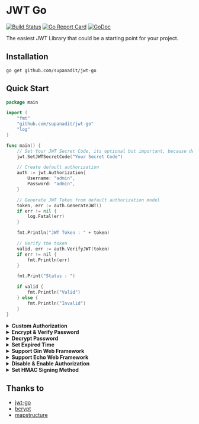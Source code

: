 # JWT Go

[![Build Status](https://travis-ci.org/supanadit/jwt-go.svg?branch=master)](https://travis-ci.org/supanadit/jwt-go)
[![Go Report Card](https://goreportcard.com/badge/github.com/supanadit/jwt-go)](https://goreportcard.com/report/github.com/supanadit/jwt-go)
[![GoDoc](https://godoc.org/github.com/supanadit/jwt-go?status.svg)](https://godoc.org/github.com/supanadit/jwt-go)

The easiest JWT Library that could be a starting point for your project.

## Installation

`go get github.com/supanadit/jwt-go`

## Quick Start

```go
package main

import (
	"fmt"
	"github.com/supanadit/jwt-go"
	"log"
)

func main() {
	// Set Your JWT Secret Code, its optional but important, because default secret code is very insecure
	jwt.SetJWTSecretCode("Your Secret Code")

	// Create default authorization
	auth := jwt.Authorization{
		Username: "admin",
		Password: "admin",
	}

	// Generate JWT Token from default authorization model
	token, err := auth.GenerateJWT()
	if err != nil {
		log.Fatal(err)
	}

	fmt.Println("JWT Token : " + token)

	// Verify the token
	valid, err := auth.VerifyJWT(token)
	if err != nil {
		fmt.Println(err)
	}

	fmt.Print("Status : ")

	if valid {
		fmt.Println("Valid")
	} else {
		fmt.Println("Invalid")
	}
}
```

<details><summary><b>Custom Authorization</b></summary>

<p>

```go
package main

import (
	"fmt"
	"github.com/supanadit/jwt-go"
	"log"
)

type Login struct {
	Email    string
	Password string
	Name     string
}

func main() {
	// Set Your JWT Secret Code, its optional but important, because default secret code is very insecure
	jwt.SetJWTSecretCode("Your Secret Code")

	// Create default authorization
	auth := Login{
		Email:    "asd@asd.com",
		Password: "asd",
		Name:     "asd",
	}

	// Generate JWT Token from default authorization model
	token, err := jwt.GenerateJWT(auth)
	if err != nil {
		log.Fatal(err)
	}

	fmt.Println("JWT Token : " + token)

	// Variable for decoded JWT token
	var dataAuth Login
	// Verify the token
	valid, err := jwt.VerifyAndBindingJWT(&dataAuth, token)
	if err != nil {
		fmt.Println(err)
	}

	// or simply you can do this, if you don't need to decode the JWT
	// valid, err := jwt.VerifyJWT(token)
	// if err != nil {
	//	 fmt.Println(err)
	// }

	fmt.Print("Status : ")

	if valid {
		fmt.Println("Valid")
	} else {
		fmt.Println("Invalid")
	}
}
```

</p>
</details>

<details><summary><b>Encrypt & Verify Password</b></summary>

<p>

```go
package main

import (
	"fmt"
	"github.com/supanadit/jwt-go"
	"log"
)

type Login struct {
	Email    string
	Password string
}

func main() {
	// Set Your JWT Secret Code, its optional but important, because default secret code is very insecure
	jwt.SetJWTSecretCode("Your Secret Code")

	// Create authorization from your own struct
	auth := Login{
		Email:    "example@email.com",
		Password: "123",
	}

	// Encrypt password, which you can save to database
	ep, err := jwt.EncryptPassword(auth.Password)
	if err != nil {
		log.Fatal(err)
	}

	fmt.Println("Encrypted Password " + string(ep))

	// Verify Encrypted Password
	valid, err := jwt.VerifyPassword(string(ep), auth.Password)
	if err != nil {
		fmt.Println(err)
	}

	fmt.Print("Status : ")

	if valid {
		fmt.Println("Valid")
	} else {
		fmt.Println("Invalid")
	}
}
```

</p>
</details>

<details><summary><b>Decrypt Password</b></summary>
<p>

No you can't, as the thread at [Stack Exchange](https://security.stackexchange.com/questions/193943/is-it-possible-to-decrypt-bcrypt-encryption)

> bcrypt is not an encryption function, it's a password hashing function, relying on Blowfish's key scheduling, not its encryption. Hashing are mathematical one-way functions, meaning there is no way to reverse the output string to get the input string.
  <br/> of course only Siths deal in absolutes and there are a few attacks against hashes. But none of them are "reversing" the hashing, AFAIK.

so that enough to secure the password

</p>
</details>

<details><summary><b>Set Expired Time</b></summary>
<p>

```go
package main

import (
	"fmt"
	"github.com/supanadit/jwt-go"
	"log"
)

func main() {
	// Set Your JWT Secret Code, its optional but important, because default secret code is very insecure
	jwt.SetJWTSecretCode("Your Secret Code")
 
    // You can simply do this, jwt.setExpiredTime(Hour,Minute,Second)
	jwt.SetExpiredTime(0, 0, 1)
}
```

</p>
</details>

<details><summary><b>Support Gin Web Framework</b></summary>
<p>

```go
package main

import (
	"github.com/gin-gonic/gin"
	"github.com/supanadit/jwt-go"
	"net/http"
)

func main() {
	// Set Your JWT Secret Code, its optional but important, because default secret code is very insecure
	jwt.SetJWTSecretCode("Your Secret Code")

	// Create authorization
	auth := jwt.Authorization{
		Username: "admin",
		Password: "123",
	}

	router := gin.Default()

	// Login / Authorization for create JWT Token
	router.POST("/auth", func(c *gin.Context) {
		var a jwt.Authorization
		err := c.Bind(&a)
		if err != nil {
			c.JSON(http.StatusBadRequest, gin.H{
				"status": "Invalid body request",
				"token":  nil,
			})
		} else {
			valid, err := auth.VerifyPassword(a.Password)
			if err != nil {
				c.JSON(http.StatusBadRequest, gin.H{
					"status": "Wrong username or password",
					"token":  nil,
				})
			} else {
				if valid {
					token, err := a.GenerateJWT()
					if err != nil {
						c.JSON(http.StatusInternalServerError, gin.H{
							"status": "Can't generate JWT token",
							"token":  nil,
						})
					} else {
						c.JSON(http.StatusOK, gin.H{
							"status": "Success",
							"token":  token,
						})
					}
				} else {
					c.JSON(http.StatusBadRequest, gin.H{
						"status": "Wrong username or password",
						"token":  nil,
					})
				}
			}
		}
	})

	// Test Authorization
	router.GET("/test", func(c *gin.Context) {
		// Variable for binding if you need decoded JWT
		var dataAuth jwt.Authorization
		// Verify and binding JWT
		token, valid, err := jwt.VerifyAndBindingGinHeader(&dataAuth, c)

		// in case if you don't want to decode the JWT, simply use this code
		// token, valid, err := jwt.VerifyGinHeader(c)

		if err != nil {
			c.JSON(http.StatusOK, gin.H{
				"status": err.Error(),
			})
		} else {
			if valid {
				c.JSON(http.StatusOK, gin.H{
					"status": token + " is valid",
				})
			} else {
				c.JSON(http.StatusBadRequest, gin.H{
					"status": "Invalid",
				})
			}
		}
	})

	_ = router.Run(":8080")
}
```

</p>
</details>

<details><summary><b>Support Echo Web Framework</b></summary>
<p>

```go
package main

import (
	"github.com/labstack/echo/v4"
	"github.com/supanadit/jwt-go"
	"net/http"
)

func main() {
	// Set Your JWT Secret Code, its optional but important, because default secret code is very insecure
	jwt.SetJWTSecretCode("Your Secret Code")

	// Create authorization
	auth := jwt.Authorization{
		Username: "admin",
		Password: "123",
	}

	e := echo.New()

	// Login / Authorization for create JWT Token
	e.POST("/auth", func(c echo.Context) error {
		a := new(jwt.Authorization)
		// Create struct for response, or you can create globally by your self
		var r struct {
			Status string
			Token  string
		}
		err := c.Bind(a)
		if err != nil {
			r.Status = "Invalid body request"
			return c.JSON(http.StatusBadRequest, &r)
		} else {
			valid, err := auth.VerifyPassword(a.Password)
			if err != nil {
				r.Status = "Wrong username or password"
				return c.JSON(http.StatusBadRequest, &r)
			} else {
				if valid {
					token, err := a.GenerateJWT()
					if err != nil {
						r.Status = "Can't generate JWT Token"
						return c.JSON(http.StatusInternalServerError, &r)
					} else {
						r.Status = "Success"
						r.Token = token
						return c.JSON(http.StatusOK, &r)
					}
				} else {
					r.Status = "Wrong username or password"
					return c.JSON(http.StatusBadRequest, &r)
				}
			}
		}
	})

	// Test Authorization
	e.GET("/test", func(c echo.Context) error {
		// Create struct for response
		var r struct {
			Status string
		}
		// Variable for binding if you need decoded JWT
		dataAuth := new(jwt.Authorization)
		// Verify and binding JWT
		token, valid, err := jwt.VerifyAndBindingEchoHeader(&dataAuth, c)

		// in case if you don't want to decode the JWT, simply use this code
		// Token, valid, err := jwt.VerifyEchoHeader(c)

		if err != nil {
			r.Status = err.Error()
			return c.JSON(http.StatusBadRequest, &r)
		} else {
			if valid {
				r.Status = token + " is valid"
				return c.JSON(http.StatusOK, &r)
			} else {
				r.Status = "Invalid"
				return c.JSON(http.StatusBadRequest, &r)
			}
		}
	})

	// Start server
	e.Logger.Fatal(e.Start(":1323"))
}
```

</p>
</details>

<details><summary><b>Disable & Enable Authorization</b></summary>
<p>

```go
package main

import (
	"github.com/supanadit/jwt-go"
)

func main() {
	// Set Your JWT Secret Code, its optional but important, because default secret code is very insecure
	jwt.SetJWTSecretCode("Your Secret Code")

    // Disable authorization, meaning when verify jwt token it will return true even if the token was expired or invalid
	jwt.DisableAuthorization()

	// or

    // Enable authorization
	jwt.EnableAuthorization()
}
```

</p>
</details>

<details><summary><b>Set HMAC Signing Method</b></summary>
<p>

```go
package main

import "github.com/supanadit/jwt-go"

func main() {
	// Set HMAC signing method
	jwt.SetHMACSigningMethod(jwt.HS256()) // or jwt.HS384(), jwt.HS512()
}
```

</p>
</details>

## Thanks to
- [jwt-go](https://github.com/dgrijalva/jwt-go)
- [bcrypt](golang.org/x/crypto/bcrypt)
- [mapstructure](github.com/mitchellh/mapstructure)
